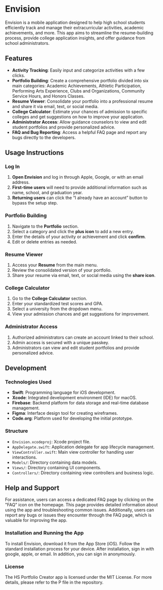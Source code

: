 # Envision

Envision is a mobile application designed to help high school students efficiently track and manage their extracurricular activities, academic achievements, and more. This app aims to streamline the resume-building process, provide college application insights, and offer guidance from school administrators.

## Features

- **Activity Tracking**: Easily input and categorize activities with a few clicks.
- **Portfolio Building**: Create a comprehensive portfolio divided into six main categories: Academic Achievements, Athletic Participation, Performing Arts Experience, Clubs and Organizations, Community Service Hours, and Honors Classes.
- **Resume Viewer**: Consolidate your portfolio into a professional resume and share it via email, text, or social media.
- **College Calculator**: Estimate your chances of admission to specific colleges and get suggestions on how to improve your application.
- **Administrator Access**: Allow guidance counselors to view and edit student portfolios and provide personalized advice.
- **FAQ and Bug Reporting**: Access a helpful FAQ page and report any bugs directly to the developers.

## Usage Instructions

### Log In

1. **Open Envision** and log in through Apple, Google, or with an email address.
2. **First-time users** will need to provide additional information such as name, school, and graduation year.
3. **Returning users** can click the “I already have an account” button to bypass the setup step.

### Portfolio Building

1. Navigate to the **Portfolio** section.
2. Select a category and click the **plus icon** to add a new entry.
3. Enter the details of your activity or achievement and click **confirm**.
4. Edit or delete entries as needed.

### Resume Viewer

1. Access your **Resume** from the main menu.
2. Review the consolidated version of your portfolio.
3. Share your resume via email, text, or social media using the **share icon**.

### College Calculator

1. Go to the **College Calculator** section.
2. Enter your standardized test scores and GPA.
3. Select a university from the dropdown menu.
4. View your admission chances and get suggestions for improvement.

### Administrator Access

1. Authorized administrators can create an account linked to their school.
2. Admin access is secured with a unique passkey.
3. Administrators can view and edit student portfolios and provide personalized advice.

## Development

### Technologies Used

- **Swift**: Programming language for iOS development.
- **Xcode**: Integrated development environment (IDE) for macOS.
- **Firebase**: Backend platform for data storage and real-time database management.
- **Figma**: Interface design tool for creating wireframes.
- **Code.org**: Platform used for developing the initial prototype.

### Structure

- `Envision.xcodeproj`: Xcode project file.
- `AppDelegate.swift`: Application delegate for app lifecycle management.
- `ViewController.swift`: Main view controller for handling user interactions.
- `Models/`: Directory containing data models.
- `Views/`: Directory containing UI components.
- `Controllers/`: Directory containing view controllers and business logic.

## Help and Support
For assistance, users can access a dedicated FAQ page by clicking on the "FAQ" icon on the homepage. This page provides detailed information about using the app and troubleshooting common issues. Additionally, users can report any bugs or issues they encounter through the FAQ page, which is valuable for improving the app.

### Installation and Running the App
To install Envision, download it from the App Store (iOS). Follow the standard installation process for your device. After installation, sign in with google, apple, or email. In addition, you can sign in anonymously.

### License
The HS Portfolio Creator app is licensed under the MIT License. For more details, please refer to the P file in the repository.
